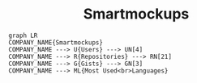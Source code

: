 <h1 align="center">Smartmockups</h1>

```mermaid
graph LR
COMPANY_NAME{Smartmockups}
COMPANY_NAME ---> U{Users} ---> UN[4]
COMPANY_NAME ---> R{Repositories} ---> RN[21]
COMPANY_NAME ---> G{Gists} ---> GN[3]
COMPANY_NAME ---> ML{Most Used<br>Languages}
```
